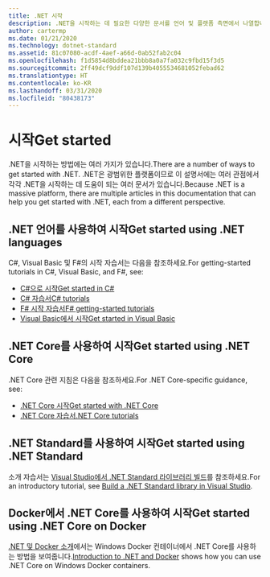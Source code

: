 ```yaml
---
title: .NET 시작
description: .NET을 시작하는 데 필요한 다양한 문서를 언어 및 플랫폼 측면에서 나열합니다.
author: cartermp
ms.date: 01/21/2020
ms.technology: dotnet-standard
ms.assetid: 81c07080-acdf-4aef-a66d-0ab52fab2c04
ms.openlocfilehash: f1d5854d8bddea21bbb8a0a7fa032c9fbd15f3d5
ms.sourcegitcommit: 2ff49dcf9ddf107d139b4055534681052febad62
ms.translationtype: HT
ms.contentlocale: ko-KR
ms.lasthandoff: 03/31/2020
ms.locfileid: "80438173"
---
```

# <a name="get-started"></a><span data-ttu-id="1db04-103">시작</span><span class="sxs-lookup"><span data-stu-id="1db04-103">Get started</span></span>

<span data-ttu-id="1db04-104">.NET을 시작하는 방법에는 여러 가지가 있습니다.</span><span class="sxs-lookup"><span data-stu-id="1db04-104">There are a number of ways to get started with .NET.</span></span> <span data-ttu-id="1db04-105">.NET은 광범위한 플랫폼이므로 이 설명서에는 여러 관점에서 각각 .NET을 시작하는 데 도움이 되는 여러 문서가 있습니다.</span><span class="sxs-lookup"><span data-stu-id="1db04-105">Because .NET is a massive platform, there are multiple articles in this documentation that can help you get started with .NET, each from a different perspective.</span></span>

## <a name="get-started-using-net-languages"></a><span data-ttu-id="1db04-106">.NET 언어를 사용하여 시작</span><span class="sxs-lookup"><span data-stu-id="1db04-106">Get started using .NET languages</span></span>

<span data-ttu-id="1db04-107">C#, Visual Basic 및 F#의 시작 자습서는 다음을 참조하세요.</span><span class="sxs-lookup"><span data-stu-id="1db04-107">For getting-started tutorials in C#, Visual Basic, and F#, see:</span></span>

* [<span data-ttu-id="1db04-108">C#으로 시작</span><span class="sxs-lookup"><span data-stu-id="1db04-108">Get started in C#</span></span>](../csharp/getting-started/index.md)
* [<span data-ttu-id="1db04-109">C# 자습서</span><span class="sxs-lookup"><span data-stu-id="1db04-109">C# tutorials</span></span>](../csharp/tutorials/index.md)
* [<span data-ttu-id="1db04-110">F# 시작 자습서</span><span class="sxs-lookup"><span data-stu-id="1db04-110">F# getting-started tutorials</span></span>](../fsharp/get-started/index.md)
* [<span data-ttu-id="1db04-111">Visual Basic에서 시작</span><span class="sxs-lookup"><span data-stu-id="1db04-111">Get started in Visual Basic</span></span>](../visual-basic/getting-started/index.md)

## <a name="get-started-using-net-core"></a><span data-ttu-id="1db04-112">.NET Core를 사용하여 시작</span><span class="sxs-lookup"><span data-stu-id="1db04-112">Get started using .NET Core</span></span>

<span data-ttu-id="1db04-113">.NET Core 관련 지침은 다음을 참조하세요.</span><span class="sxs-lookup"><span data-stu-id="1db04-113">For .NET Core-specific guidance, see:</span></span>

* [<span data-ttu-id="1db04-114">.NET Core 시작</span><span class="sxs-lookup"><span data-stu-id="1db04-114">Get started with .NET Core</span></span>](../core/get-started.md)
* [<span data-ttu-id="1db04-115">.NET Core 자습서</span><span class="sxs-lookup"><span data-stu-id="1db04-115">.NET Core tutorials</span></span>](../core/tutorials/index.md)

## <a name="get-started-using-net-standard"></a><span data-ttu-id="1db04-116">.NET Standard를 사용하여 시작</span><span class="sxs-lookup"><span data-stu-id="1db04-116">Get started using .NET Standard</span></span>

<span data-ttu-id="1db04-117">소개 자습서는 [Visual Studio에서 .NET Standard 라이브러리 빌드](../core/tutorials/library-with-visual-studio.md)를 참조하세요.</span><span class="sxs-lookup"><span data-stu-id="1db04-117">For an introductory tutorial, see [Build a .NET Standard library in Visual Studio](../core/tutorials/library-with-visual-studio.md).</span></span>

## <a name="get-started-using-net-core-on-docker"></a><span data-ttu-id="1db04-118">Docker에서 .NET Core를 사용하여 시작</span><span class="sxs-lookup"><span data-stu-id="1db04-118">Get started using .NET Core on Docker</span></span>

<span data-ttu-id="1db04-119">[.NET 및 Docker 소개](../core/docker/introduction.md)에서는 Windows Docker 컨테이너에서 .NET Core를 사용하는 방법을 보여줍니다.</span><span class="sxs-lookup"><span data-stu-id="1db04-119">[Introduction to .NET and Docker](../core/docker/introduction.md) shows how you can use .NET Core on Windows Docker containers.</span></span>

